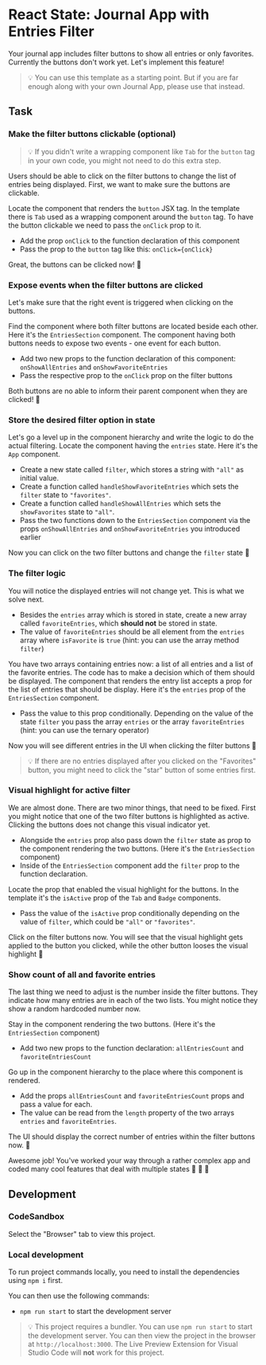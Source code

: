 # React State: Journal App with Entries Filter

Your journal app includes filter buttons to show all entries or only favorites. Currently the buttons don't work yet. Let's implement this feature!

> 💡 You can use this template as a starting point. But if you are far enough along with your own Journal App, please use that instead.

## Task

### Make the filter buttons clickable (optional)

> 💡 If you didn't write a wrapping component like `Tab` for the `button` tag in your own code, you might not need to do this extra step.

Users should be able to click on the filter buttons to change the list of entries being displayed. First, we want to make sure the buttons are clickable.

Locate the component that renders the `button` JSX tag. In the template there is `Tab` used as a wrapping component around the `button` tag. To have the button clickable we need to pass the `onClick` prop to it.

- Add the prop `onClick` to the function declaration of this component
- Pass the prop to the `button` tag like this: `onClick={onClick}`

Great, the buttons can be clicked now! 🚀

### Expose events when the filter buttons are clicked

Let's make sure that the right event is triggered when clicking on the buttons.

Find the component where both filter buttons are located beside each other. Here it's the `EntriesSection` component. The component having both buttons needs to expose two events - one event for each button.

- Add two new props to the function declaration of this component: `onShowAllEntries` and `onShowFavoriteEntries`
- Pass the respective prop to the `onClick` prop on the filter buttons

Both buttons are no able to inform their parent component when they are clicked! 🚀

### Store the desired filter option in state

Let's go a level up in the component hierarchy and write the logic to do the actual filtering. Locate the component having the `entries` state. Here it's the `App` component.

- Create a new state called `filter`, which stores a string with `"all"` as initial value.
- Create a function called `handleShowFavoriteEntries` which sets the `filter` state to `"favorites"`.
- Create a function called `handleShowAllEntries` which sets the `showFavorites` state to `"all"`.
- Pass the two functions down to the `EntriesSection` component via the props `onShowAllEntries` and `onShowFavoriteEntries` you introduced earlier

Now you can click on the two filter buttons and change the `filter` state 🚀

### The filter logic

You will notice the displayed entries will not change yet. This is what we solve next.

- Besides the `entries` array which is stored in state, create a new array called `favoriteEntries`, which **should not** be stored in state.
- The value of `favoriteEntries` should be all element from the `entries` array where `isFavorite` is `true` (hint: you can use the array method `filter`)

You have two arrays containing entries now: a list of all entries and a list of the favorite entries. The code has to make a decision which of them should be displayed. The component that renders the entry list accepts a prop for the list of entries that should be display. Here it's the `entries` prop of the `EntriesSection` component.

- Pass the value to this prop conditionally. Depending on the value of the state `filter` you pass the array `entries` or the array `favoriteEntries` (hint: you can use the ternary operator)

Now you will see different entries in the UI when clicking the filter buttons 🚀

> 💡 If there are no entries displayed after you clicked on the "Favorites" button, you might need to click the "star" button of some entries first.

### Visual highlight for active filter

We are almost done. There are two minor things, that need to be fixed. First you might notice that one of the two filter buttons is highlighted as active. Clicking the buttons does not change this visual indicator yet.

- Alongside the `entries` prop also pass down the `filter` state as prop to the component rendering the two buttons. (Here it's the `EntriesSection` component)
- Inside of the `EntriesSection` component add the `filter` prop to the function declaration.

Locate the prop that enabled the visual highlight for the buttons. In the template it's the `isActive` prop of the `Tab` and `Badge` components.

- Pass the value of the `isActive` prop conditionally depending on the value of `filter`, which could be `"all"` or `"favorites"`.

Click on the filter buttons now. You will see that the visual highlight gets applied to the button you clicked, while the other button looses the visual highlight 🚀

### Show count of all and favorite entries

The last thing we need to adjust is the number inside the filter buttons. They indicate how many entries are in each of the two lists. You might notice they show a random hardcoded number now.

Stay in the component rendering the two buttons. (Here it's the `EntriesSection` component)

- Add two new props to the function declaration: `allEntriesCount` and `favoriteEntriesCount`

Go up in the component hierarchy to the place where this component is rendered.

- Add the props `allEntriesCount` and `favoriteEntriesCount` props and pass a value for each.
- The value can be read from the `length` property of the two arrays `entries` and `favoriteEntries`.

The UI should display the correct number of entries within the filter buttons now. 🚀

Awesome job! You've worked your way through a rather complex app and coded many cool features that deal with multiple states 🚀 🚀 🚀

## Development

### CodeSandbox

Select the "Browser" tab to view this project.

### Local development

To run project commands locally, you need to install the dependencies using `npm i` first.

You can then use the following commands:

- `npm run start` to start the development server

> 💡 This project requires a bundler. You can use `npm run start` to start the development server. You can then view the project in the browser at `http://localhost:3000`. The Live Preview Extension for Visual Studio Code will **not** work for this project.
